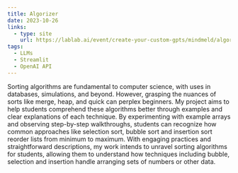 ```yaml
---
title: Algorizer
date: 2023-10-26
links:
  - type: site
    url: https://lablab.ai/event/create-your-custom-gpts/mindmeld/algorizer
tags:
  - LLMs
  - Streamlit
  - OpenAI API
---
```


Sorting algorithms are fundamental to computer science, with uses in databases, simulations, and beyond. However, grasping the nuances of sorts like merge, heap, and quick can perplex beginners. My project aims to help students comprehend these algorithms better through examples and clear explanations of each technique. By experimenting with example arrays and observing step-by-step walkthroughs, students can recognize how common approaches like selection sort, bubble sort and insertion sort reorder lists from minimum to maximum. With engaging practices and straightforward descriptions, my work intends to unravel sorting algorithms for students, allowing them to understand how techniques including bubble, selection and insertion handle arranging sets of numbers or other data.


<!--more-->
